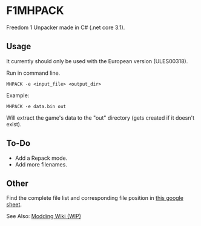 # F1MHPACK
Freedom 1 Unpacker made in C# (.net core 3.1).

## Usage
It currently should only be used with the European version (ULES00318).

Run in command line.
```
MHPACK -e <input_file> <output_dir>
```
Example:
```
MHPACK -e data.bin out
```
Will extract the game's data to the "out" directory (gets created if it doesn't exist).

## To-Do
* Add a Repack mode.
* Add more filenames.

## Other
Find the complete file list and corresponding file position in [this google sheet](https://docs.google.com/spreadsheets/d/1UDhgmjg2ChJlrGET1iKVlNaaN_EJ0pVc-m6tqZmY5IM/edit?usp=sharing).

See Also: [Modding Wiki (WIP)](https://github.com/YukiHaze/XXModding/wiki/File-List-(F1))
